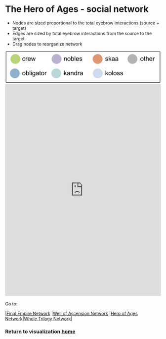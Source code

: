 # The Hero of Ages - social network

* Nodes are sized proportional to the total eyebrow interactions (source + target)
* Edges are sized by total eyebrow interactions from the source to the target
* Drag nodes to reorganize network

<img src="ha_network_legend.png" alt="legend" width="600"/>

<iframe width="100%" height="684" frameborder="0"
  src="https://observablehq.com/embed/ea523a627b98997b?cell=ha_chart"></iframe>


Go to:

|[Final Empire Network](fe_net.html) |[Well of Ascension Network](wa_net.html) |[Hero of Ages Network](ha_net.html)|[Whole Trilogy Network](mb_net.html)|

### Return to visualization [home](../index.md)